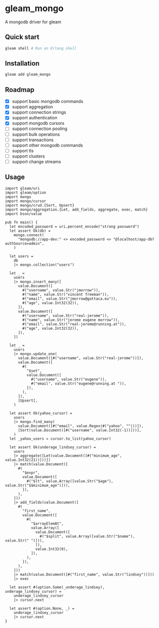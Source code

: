 # gleam_mongo

A mongodb driver for gleam

## Quick start

```sh
gleam shell # Run an Erlang shell
```

## Installation

```sh
gleam add gleam_mongo
```

## Roadmap

- [x] support basic mongodb commands
- [x] support aggregation
- [x] support connection strings
- [x] support authentication
- [x] support mongodb cursors
- [ ] support connection pooling
- [ ] support bulk operations
- [ ] support transactions
- [ ] support other mongodb commands
- [ ] support tls
- [ ] support clusters
- [ ] support change streams

## Usage

```gleam
import gleam/uri
import gleam/option
import mongo
import mongo/cursor
import mongo/crud.{Sort, Upsert}
import mongo/aggregation.{Let, add_fields, aggregate, exec, match}
import bson/value

pub fn main() {
  let encoded_password = uri.percent_encode("strong password")
  let assert Ok(db) =
    mongo.connect(
      "mongodb://app-dev:" <> encoded_password <> "@localhost/app-db?authSource=admin",
    )

  let users =
    db
    |> mongo.collection("users")

  let _ =
    users
    |> mongo.insert_many([
      value.Document([
        #("username", value.Str("jmorrow")),
        #("name", value.Str("vincent freeman")),
        #("email", value.Str("jmorrow@gattaca.eu")),
        #("age", value.Int32(32)),
      ]),
      value.Document([
        #("username", value.Str("real-jerome")),
        #("name", value.Str("jerome eugene morrow")),
        #("email", value.Str("real-jerome@running.at")),
        #("age", value.Int32(32)),
      ]),
    ])

  let _ =
    users
    |> mongo.update_one(
      value.Document([#("username", value.Str("real-jerome"))]),
      value.Document([
        #(
          "$set",
          value.Document([
            #("username", value.Str("eugene")),
            #("email", value.Str("eugene@running.at ")),
          ]),
        ),
      ]),
      [Upsert],
    )

  let assert Ok(yahoo_cursor) =
    users
    |> mongo.find_many(
      value.Document([#("email", value.Regex(#("yahoo", "")))]),
      [Sort(value.Document([#("username", value.Int32(-1))]))],
    )
  let _yahoo_users = cursor.to_list(yahoo_cursor)

  let assert Ok(underage_lindsey_cursor) =
    users
    |> aggregate([Let(value.Document([#("minimum_age", value.Int32(21))]))])
    |> match(value.Document([
      #(
        "$expr",
        value.Document([
          #("$lt", value.Array([value.Str("$age"), value.Str("$$minimum_age")])),
        ]),
      ),
    ]))
    |> add_fields(value.Document([
      #(
        "first_name",
        value.Document([
          #(
            "$arrayElemAt",
            value.Array([
              value.Document([
                #("$split", value.Array([value.Str("$name"), value.Str(" ")])),
              ]),
              value.Int32(0),
            ]),
          ),
        ]),
      ),
    ]))
    |> match(value.Document([#("first_name", value.Str("lindsey"))]))
    |> exec

  let assert #(option.Some(_underage_lindsey), underage_lindsey_cursor) =
    underage_lindsey_cursor
    |> cursor.next

  let assert #(option.None, _) =
    underage_lindsey_cursor
    |> cursor.next
}
```
